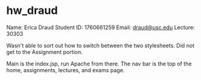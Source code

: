 # hw_draud
Name: Erica Draud
Student ID: 1760661259
Email: draud@usc.edu
Lecture: 30303

Wasn't able to sort out how to switch between the two stylesheets. Did not get to the Assignment portion.

Main is the index.jsp, run Apache from there.
The nav bar is the top of the home, assignments, lectures, and exams page.
